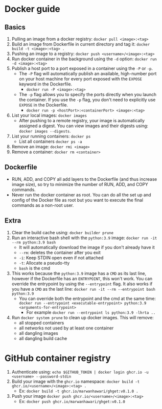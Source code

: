 # Docker guide

## Basics
1. Pulling an image from a docker registry: `docker pull <image>:<tag>`
2. Build an image from Dockerfile in current directory and tag it: `docker build -t <image>:<tag> .`
3. Pushing an image to a registry: `docker push <username>/<image>:<tag>`
4. Run docker container in the background using the `-d` option: `docker run -d <image>:<tag>`
5. Publish a host port to a port exposed in a container using the `-P` or `-p`.
    * The `-P` flag will automatically publish an available, high-number port on your host machine for every port exposed with the `EXPOSE` keyword in the Dockerfile.
      * `docker run -P <image>:<tag>`
    * The `-p` flag allows you to specify the ports directly when you launch the container. If you use the `-p` flag, you don't need to explicitly use `EXPOSE` in the Dockerfile.
      * `docker run -p <hostPort>:<containerPort> <image>:<tag>`
7. List your local images: `docker images`
   * After pushing to a remote registry, your image is automatically assigned a digest. You can view images and their digests using: `docker images --digests`.
8. List your running containers: `docker ps`
   * List all containers `docker ps -a`
9. Remove an image: `docker rmi <image>`
10. Remove a container: `docker rm <container>`

## Dockerfile
* RUN, ADD, and COPY all add layers to the Dockerfile (and thus increase image size), so try to minimize the number of RUN, ADD, and COPY commands.
* Never run the docker container as root. You can do all the set up and config of the Docker file as root but you want to execute the final commands as a non-root user.

## Extra
1. Clear the build cache using: `docker builder prune`
1. Run an interactive bash shell with the `python:3.9` image: `docker run -it --rm python:3.9 bash`
    * It will automatically download the image if you don't already have it
    * `--rm`: deletes the container after you exit
    * `-i`: Keep STDIN open even if not attached
    * `-t`: Allocate a pseudo-tty
    * `bash` is the cmd
 1. This works because the `python:3.9` image has a `CMD` as its last line, however if the Dockerfile has an `ENTRYPOINT`, this won't work. You can override the entrypoint by using the `--entrypoint` flag. It also works if you have a `CMD` as the last line: `docker run -it --rm --entrypoint bash python:3.9`
    * You can override both the entrypoint and the cmd at the same time: `docker run --entrypoint <executable-entrypoint> python:3.9 <arguments-for-entrypoint>`
        * For example `docker run --entrypoint ls python:3.9 -lhrta ..`
1. Run `docker system prune` to clean up docker images. This will remove:
    - all stopped containers
    - all networks not used by at least one container
    - all dangling images
    - all dangling build cache

# GitHub container registry
1. Authenticate using: `echo $GITHUB_TOKEN | docker login ghcr.io -u <username> --password-stdin`
2. Build your image with the `ghcr.io` namespace: `docker build -t ghcr.io/<username>/<image>:<tag> .`
   * Ex: `docker build -t ghcr.io/marwanhawari/ghget:v0.1.0 .`
4. Push your image `docker push ghcr.io/<username>/<image>:<tag>`
   * Ex: `docker push ghcr.io/marwanhawari/ghget:v0.1.0`
